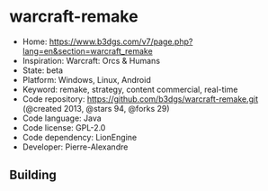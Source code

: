 # warcraft-remake

- Home: https://www.b3dgs.com/v7/page.php?lang=en&section=warcraft_remake
- Inspiration: Warcraft: Orcs & Humans
- State: beta
- Platform: Windows, Linux, Android
- Keyword: remake, strategy, content commercial, real-time
- Code repository: https://github.com/b3dgs/warcraft-remake.git (@created 2013, @stars 94, @forks 29)
- Code language: Java
- Code license: GPL-2.0
- Code dependency: LionEngine
- Developer: Pierre-Alexandre

## Building
